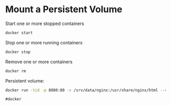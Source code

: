 # Mount a Persistent Volume

Start one or more stopped containers
```sh
docker start
```

Stop one or more running containers
```sh
docker stop
```

Remove one or more containers
```sh
docker rm
```

Persistent volume:
```sh
docker run -tid -p 8080:80 -v /srv/data/nginx:/usr/share/nginx/html --name web nginx:latest
```

    #docker
